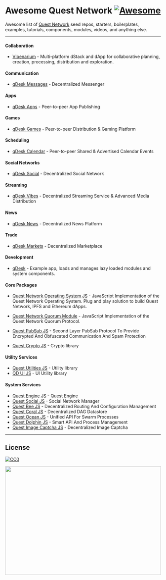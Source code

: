 # Awesome Quest Network [![Awesome](https://cdn.rawgit.com/sindresorhus/awesome/d7305f38d29fed78fa85652e3a63e154dd8e8829/media/badge.svg)](https://github.com/sindresorhus/awesome)

Awesome list of [Quest Network](https://github.com/QuestNetwork) seed repos, starters, boilerplates, examples, tutorials, components, modules, videos, and anything else.

---

#### Collaboration

* [Vibenarium](https://github.com/Vibenarium) - Multi-platform dStack and dApp for collaborative planning, creation, processing, distribution and exploration. 

#### Communication

* [qDesk Messages](https://github.com/QuestNetwork/qd-messages-ts) - Decentralized Messenger

#### Apps

* [qDesk Apps](https://github.com/QuestNetwork/qd-apps-ts) - Peer-to-peer App Publishing

#### Games

* [qDesk Games](https://github.com/QuestNetwork/qd-games-ts) - Peer-to-peer Distribution & Gaming Platform

#### Scheduling

* [qDesk Calendar](https://github.com/QuestNetwork/qd-calendar-ts) - Peer-to-peer Shared & Advertised Calendar Events

#### Social Networks

* [qDesk Social](https://github.com/QuestNetwork/qd-social-ts) - Decentralized Social Network 

#### Streaming

* [qDesk Vibes](https://github.com/QuestNetwork/qd-vibes-ts) - Decentralized Streaming Service & Advanced Media Distribution

#### News

* [qDesk News](https://github.com/QuestNetwork/qd-news-ts) - Decentralized News Platform 

#### Trade 

* [qDesk Markets](https://github.com/QuestNetwork/qd-market-ts) - Decentralized Marketplace

#### Development

* [qDesk](https://github.com/QuestNetwork/qDesk) - Example app, loads and manages lazy loaded modules and system components.

#### Core Packages

* [Quest Network Operating System JS](https://github.com/QuestNetwork/quest-os-js) - JavaScript Implementation of the Quest Network Operating System. Plug and play solution to build Quest Network, IPFS and Ethereum dApps.

* [Quest Network Quorum Module](https://github.com/QuestNetwork/quest-quorum-js) - JavaScript Implementation of the Quest Network Quorum Protocol.

* [Quest PubSub JS](https://github.com/QuestNetwork/quest-pubsub-js) - Second Layer PubSub Protocol To Provide Encrypted And Obfuscated 
Communication And Spam Protection

* [Quest Crypto JS](https://github.com/QuestNetwork/quest-crypto-js) - Crypto library

#### Utility Services 
* [Quest Utilities JS](https://github.com/QuestNetwork/quest-utilities-js) - Utility library
* [QD UI JS](https://github.com/QuestNetwork/qd-ui-js) - UI Utility library


#### System Services 
* [Quest Engine JS](https://github.com/QuestNetwork/quest-engine-js) - Quest Engine
* [Quest Social JS](https://github.com/QuestNetwork/quest-social-js) - Social Network Manager
* [Quest Bee JS](https://github.com/QuestNetwork/quest-bee-js) - Decentralized Routing And Configuration Management
* [Quest Coral JS](https://github.com/QuestNetwork/quest-coral-js) - Decentralized DAG Datastore 
* [Quest Ocean JS](https://github.com/QuestNetwork/quest-ocean-js) - Unified API For Swarm Processes
* [Quest Dolphin JS](https://github.com/QuestNetwork/quest-dolphin-js) - Smart API And Process Management
* [Quest Image Captcha JS](https://github.com/QuestNetwork/quest-image-captcha-js) - Decentralized Image Captcha



---

## License

[![CC0](https://licensebuttons.net/p/zero/1.0/88x31.png)](https://creativecommons.org/publicdomain/zero/1.0/)

<img src='qngif2.gif' width=100% height=30% />

